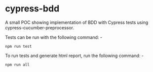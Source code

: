 # cypress-bdd
A small POC showing implementation of BDD with Cypress tests using cypress-cucumber-preprocessor.

Tests can be run with the following command: -
```
npm run test
```

To run tests and generate html report, run the following command: -
```
npm run all
```
